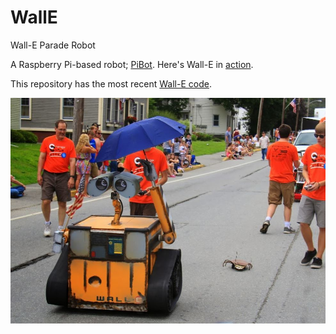 WallE
=====

Wall-E Parade Robot 

A Raspberry Pi-based robot; [PiBot](https://github.com/FRC4564/BasicPiBot).  Here's Wall-E in [action](https://drive.google.com/file/d/0B14YrB7B784HU240NUtzZDI4VHc/view?usp=drive_link&resourcekey=0-zd-GuqgCG1zHyh_otcziaA).

This repository has the most recent [Wall-E code](https://github.com/BrewerFRC/Wall-E).

![Wall-E Parade image](https://github.com/FRC4564/images/raw/master/WalleParade.JPG)

